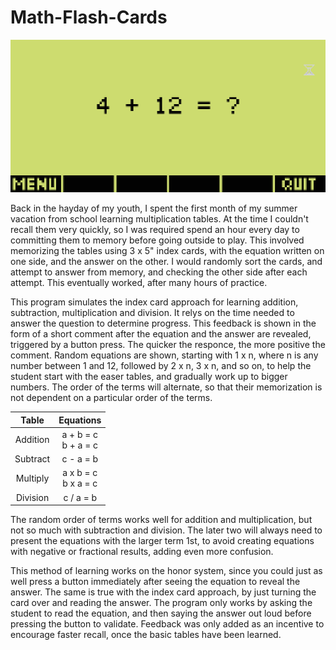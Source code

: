 # Math-Flash-Cards

![Screenshot of Risk-Battle-Simulator](https://github.com/yeri63-hp48g/Math-Flash-Cards/raw/main/Math.png)

Back in the hayday of my youth, I spent the first month of my summer vacation from school learning multiplication tables. At the time I couldn't recall them very quickly, so I was required spend an hour every day to committing them to memory before going outside to play. This involved memorizing the tables using 3 x 5" index cards, with the equation written on one side, and the answer on the other. I would randomly sort the cards, and attempt to answer from memory, and checking the other side after each attempt. This eventually worked, after many hours of practice.

This program simulates the index card approach for learning addition, subtraction, multiplication and division. It relys on the time needed to answer the question to determine progress. This feedback is shown in the form of a short comment after the equation and the answer are revealed, triggered by a button press. The quicker the responce, the more positive the comment. Random equations are shown, starting with 1 x n, where n is any number between 1 and 12, followed by 2 x n, 3 x n, and so on, to help the student start with the easer tables, and gradually work up to bigger numbers. The order of the terms will alternate, so that their memorization is not dependent on a particular order of the terms.

Table | Equations
:-: | :-:
Addition | a + b = c<br />b + a = c
Subtract | c - a = b
Multiply | a x b = c<br />b x a = c
Division | c / a = b

The random order of terms works well for addition and multiplication, but not so much with subtraction and division. The later two will always need to present the equations with the larger term 1st, to avoid creating equations with negative or fractional results, adding even more confusion.

This method of learning works on the honor system, since you could just as well press a button immediately after seeing the equation to reveal the answer. The same is true with the index card approach, by just turning the card over and reading the answer. The program only works by asking the student to read the equation, and then saying the answer out loud before pressing the button to validate. Feedback was only added as an incentive to encourage faster recall, once the basic tables have been learned.
